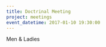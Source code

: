 ```yaml
---
title: Doctrinal Meeting
project: meetings
event_datetime: 2017-01-10 19:30:00
---
```



Men & Ladies